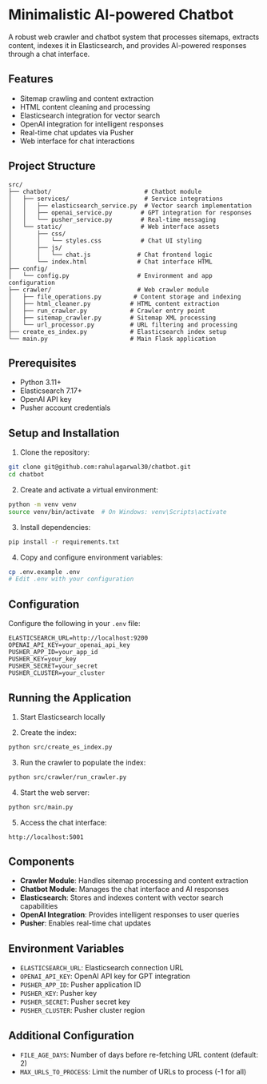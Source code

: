 # Minimalistic AI-powered Chatbot

A robust web crawler and chatbot system that processes sitemaps, extracts content, indexes it in Elasticsearch, and provides AI-powered responses through a chat interface.

## Features

- Sitemap crawling and content extraction
- HTML content cleaning and processing
- Elasticsearch integration for vector search
- OpenAI integration for intelligent responses
- Real-time chat updates via Pusher
- Web interface for chat interactions

## Project Structure

```
src/
├── chatbot/                          # Chatbot module
│   ├── services/                     # Service integrations
│   │   ├── elasticsearch_service.py  # Vector search implementation
│   │   ├── openai_service.py        # GPT integration for responses
│   │   └── pusher_service.py        # Real-time messaging
│   └── static/                      # Web interface assets
│       ├── css/
│       │   └── styles.css           # Chat UI styling
│       ├── js/
│       │   └── chat.js             # Chat frontend logic
│       └── index.html              # Chat interface HTML
├── config/
│   └── config.py                   # Environment and app configuration
├── crawler/                        # Web crawler module
│   ├── file_operations.py         # Content storage and indexing
│   ├── html_cleaner.py           # HTML content extraction
│   ├── run_crawler.py            # Crawler entry point
│   ├── sitemap_crawler.py        # Sitemap XML processing
│   └── url_processor.py          # URL filtering and processing
├── create_es_index.py            # Elasticsearch index setup
└── main.py                       # Main Flask application
```

## Prerequisites

- Python 3.11+
- Elasticsearch 7.17+
- OpenAI API key
- Pusher account credentials

## Setup and Installation

1. Clone the repository:
```bash
git clone git@github.com:rahulagarwal30/chatbot.git
cd chatbot
```

2. Create and activate a virtual environment:
```bash
python -m venv venv
source venv/bin/activate  # On Windows: venv\Scripts\activate
```

3. Install dependencies:
```bash
pip install -r requirements.txt
```

4. Copy and configure environment variables:
```bash
cp .env.example .env
# Edit .env with your configuration
```

## Configuration

Configure the following in your `.env` file:
```
ELASTICSEARCH_URL=http://localhost:9200
OPENAI_API_KEY=your_openai_api_key
PUSHER_APP_ID=your_app_id
PUSHER_KEY=your_key
PUSHER_SECRET=your_secret
PUSHER_CLUSTER=your_cluster
```

## Running the Application

1. Start Elasticsearch locally

2. Create the index:
```bash
python src/create_es_index.py
```

3. Run the crawler to populate the index:
```bash
python src/crawler/run_crawler.py
```

4. Start the web server:
```bash
python src/main.py
```

5. Access the chat interface:
```
http://localhost:5001
```

## Components

- **Crawler Module**: Handles sitemap processing and content extraction
- **Chatbot Module**: Manages the chat interface and AI responses
- **Elasticsearch**: Stores and indexes content with vector search capabilities
- **OpenAI Integration**: Provides intelligent responses to user queries
- **Pusher**: Enables real-time chat updates

## Environment Variables

- `ELASTICSEARCH_URL`: Elasticsearch connection URL
- `OPENAI_API_KEY`: OpenAI API key for GPT integration
- `PUSHER_APP_ID`: Pusher application ID
- `PUSHER_KEY`: Pusher key
- `PUSHER_SECRET`: Pusher secret key
- `PUSHER_CLUSTER`: Pusher cluster region

## Additional Configuration

- `FILE_AGE_DAYS`: Number of days before re-fetching URL content (default: 2)
- `MAX_URLS_TO_PROCESS`: Limit the number of URLs to process (-1 for all)

